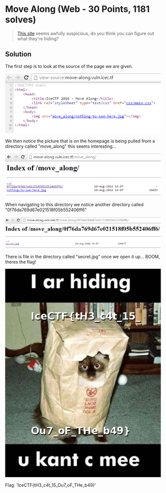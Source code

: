 # Move Along (Web - 30 Points, 1181 solves)

> [This site](http://move-along.vuln.icec.tf/) seems awfully suspicious, do you think you can figure out what they're hiding?

Solution
--------

The first step is to look at the source of the page we are given.

![](./source.PNG)

We then notice the picture that is on the homepage is being pulled from a directory called "move_along" this seems interesting...

![](./move_along.PNG)

When navigating to this directory we notice another directory called "0f76da769d67e021518f05b552406ff6"

![](./flag_directory.PNG)

There is file in the directory called "secret.jpg" once we open it up... BOOM, theres the flag!

![](./secret.JPG)

Flag: 'IceCTF{tH3_c4t_15_Ou7_oF_THe_b49}'

